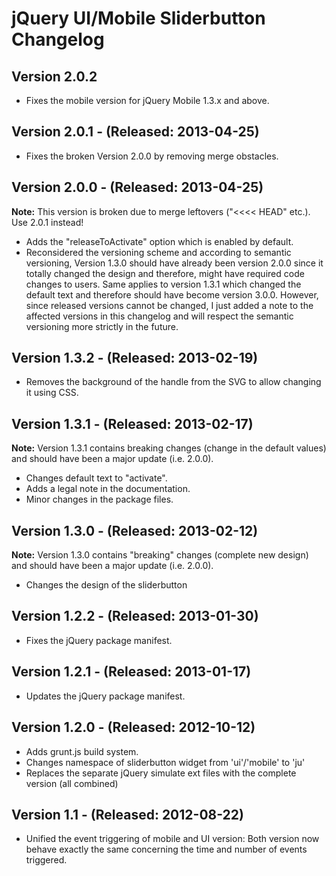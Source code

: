 jQuery UI/Mobile Sliderbutton Changelog
=======================================

Version 2.0.2
-------------
* Fixes the mobile version for jQuery Mobile 1.3.x and above.

Version 2.0.1 - (Released: 2013-04-25)
-------------
* Fixes the broken Version 2.0.0 by removing merge obstacles.

Version 2.0.0 - (Released: 2013-04-25)
-------------
**Note:** This version is broken due to merge leftovers ("<<<< HEAD" etc.). Use 2.0.1 instead!

* Adds the "releaseToActivate" option which is enabled by default.
* Reconsidered the versioning scheme and according to semantic versioning,
  Version 1.3.0 should have already been version 2.0.0 since it totally changed
  the design and therefore, might have required code changes to users.
  Same applies to version 1.3.1 which changed the default text and therefore should
  have become version 3.0.0. However, since released versions cannot be changed,
  I just added a note to the affected versions in this changelog and will respect
  the semantic versioning more strictly in the future.

Version 1.3.2 - (Released: 2013-02-19)
-------------
* Removes the background of the handle from the SVG to allow changing it using CSS.

Version 1.3.1 - (Released: 2013-02-17)
-------------
**Note:** Version 1.3.1 contains breaking changes (change in the default values)
and should have been a major update (i.e. 2.0.0).

* Changes default text to "activate".
* Adds a legal note in the documentation.
* Minor changes in the package files.

Version 1.3.0 - (Released: 2013-02-12)
-------------
**Note:** Version 1.3.0 contains "breaking" changes (complete new design)
and should have been a major update (i.e. 2.0.0).

* Changes the design of the sliderbutton

Version 1.2.2 - (Released: 2013-01-30)
-------------
* Fixes the jQuery package manifest.

Version 1.2.1 - (Released: 2013-01-17)
-------------
* Updates the jQuery package manifest.

Version 1.2.0 - (Released: 2012-10-12)
-------------
* Adds grunt.js build system.
* Changes namespace of sliderbutton widget from 'ui'/'mobile' to 'ju'
* Replaces the separate jQuery simulate ext files with the complete version (all combined)

Version 1.1 - (Released: 2012-08-22)
-----------
* Unified the event triggering of mobile and UI version: Both version now behave
  exactly the same concerning the time and number of events triggered.